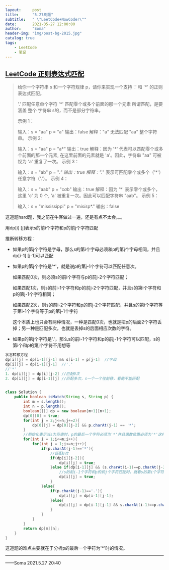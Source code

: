 ```yaml
---
layout:     post
title:      "5.27刷题"
subtitle:   " \"LeetCode+NowCoder\""
date:       2021-05-27 12:00:00
author:     "Soma"
header-img: "img/post-bg-2015.jpg"
catalog: true
tags:
    - LeetCode
    - 笔记
---
```


## [ LeetCode   正则表达式匹配](https://leetcode-cn.com/problems/regular-expression-matching/)

> 给你一个字符串 s 和一个字符规律 p，请你来实现一个支持 '.' 和 '*' 的正则表达式匹配。
>
> '.' 匹配任意单个字符
> '*' 匹配零个或多个前面的那一个元素
> 所谓匹配，是要涵盖 整个 字符串 s的，而不是部分字符串。
>
>
> 示例 1：
>
> 输入：s = "aa" p = "a"
> 输出：false
> 解释："a" 无法匹配 "aa" 整个字符串。
> 示例 2:
>
> 输入：s = "aa" p = "a*"
> 输出：true
> 解释：因为 '*' 代表可以匹配零个或多个前面的那一个元素, 在这里前面的元素就是 'a'。因此，字符串 "aa" 可被视为 'a' 重复了一次。
> 示例 3：
>
> 输入：s = "ab" p = ".*"
> 输出：true
> 解释：".*" 表示可匹配零个或多个（'*'）任意字符（'.'）。
> 示例 4：
>
> 输入：s = "aab" p = "c*a*b"
> 输出：true
> 解释：因为 '*' 表示零个或多个，这里 'c' 为 0 个, 'a' 被重复一次。因此可以匹配字符串 "aab"。
> 示例 5：
>
> 输入：s = "mississippi" p = "mis*is*p*."
> 输出：false

这道题hard题，我之前在牛客做过一遍，还是有点不太会。。。

用dp[i] [j]表示s的前i个字符和p的前j个字符匹配

推断转移方程：

- 如果p的第j个字符是字母，那么s的第i个字母必须和p的第j个字母相同，并且dp[i-1] [j-1]可以匹配

- 如果p的第j个字符是'*'，就是说p的第j-1个字符可以匹配任意次。

  如果匹配0次，则必须s的前i个字符与p的前j-2个字符匹配；

  如果匹配1次，则s的前i-1个字符和p的前j-2个字符匹配，并且s的第i个字符和p的第j-1个字符相同；

  如果匹配2次，则s的前i-2个字符和p的前j-2个字符匹配，并且s的第i个字符等于第i-1个字符等于p的第j-1个字符

  这个本质上也只会有两种情况，一种是匹配0次，也就是把p的后面2个字符丢掉；另一种是匹配多次，也就是丢掉s的后面相应次数的字符。

- 如果p的第j个字符是'.'，那么s的前i-1个字符和p的前j-1个字符可以匹配，s的第i个和p的第j个字符不用想等

```java
状态转移方程
dp[i][j] = dp[i-1][j-1] && s[i-1] = p[j-1]  //字母
dp[i][j] = dp[i-1][j-1]  //'.'
//'*'
1. dp[i][j] = dp[i][j-2] //匹配0次
2. dp[i][j] = dp[i-1][j] //匹配多次，s一个一个往前移，看能不能匹配
  
```



```java
class Solution {
    public boolean isMatch(String s, String p) {
        int m = s.length();
        int n = p.length();
        boolean[][] dp = new boolean[m+1][n+1];
        dp[0][0] = true;
        for(int j = 2;j<=n;j+=2){
            dp[0][j] = dp[0][j-2] && p.charAt(j-1) == '*';
        }
        //初始化表示当s为空串时，p的最后一个字符必须为'*'并且偶数位置必须为'*'这样才能匹配，所以步长为2
        for(int i = 1;i<=m;i++){
            for(int j = 1;j<=n;j++){
                if(p.charAt(j-1)=='*'){
                    //匹配0次
                    if(dp[i][j-2]){
                        dp[i][j] = true;
                    }else if(dp[i-1][j] && (s.charAt(i-1)==p.charAt(j-2) || p.charAt(j-2)=='.')){
                        //s的前i-1个字符和p的前j个字符匹配时，就看s的第i个字符加进去能不能匹配
                        dp[i][j] = true;
                    }
                }else{
                    if(p.charAt(j-1)=='.'){
                        dp[i][j] = dp[i-1][j-1];
                    }else{
                        dp[i][j] = dp[i-1][j-1] && s.charAt(i-1)==p.charAt(j-1);
                    }
                }
            }
        }
        return dp[m][n];
    }
}
```

这道题的难点主要就在于分析p的最后一个字符为'*'时的情况。

-------------

——Soma 2021.5.27 20:40

